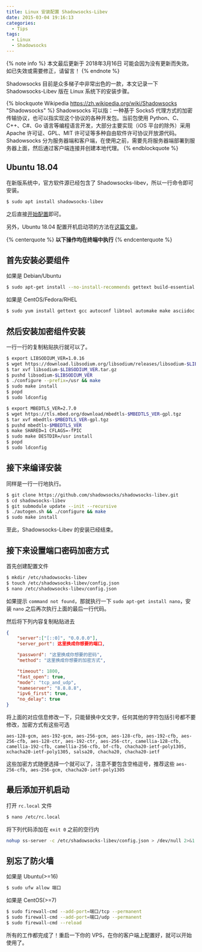```yaml
---
title: Linux 安装配置 Shadowsocks-Libev
date: 2015-03-04 19:16:13
categories:
  - Tips
tags:
  - Linux
  - Shadowsocks
---
```


{% note info %}
本文最后更新于 2018年3月16日 可能会因为没有更新而失效。如已失效或需要修正，请留言！
{% endnote %}

Shadowsocks 目前是众多梯子中非常出色的一款，本文记录一下 Shadowsocks-Libev 版在 Linux 系统下的安装步骤。

{% blockquote Wikipedia https://zh.wikipedia.org/wiki/Shadowsocks "Shadowsocks" %}
Shadowsocks 可以指：一种基于 Socks5 代理方式的加密传输协议，也可以指实现这个协议的各种开发包。当前包使用 Python、C、C++、C#、Go 语言等编程语言开发，大部分主要实现（iOS 平台的除外）采用 Apache 许可证、GPL、MIT 许可证等多种自由软件许可协议开放源代码。Shadowsocks 分为服务器端和客户端，在使用之前，需要先将服务器端部署到服务器上面，然后通过客户端连接并创建本地代理。
{% endblockquote %}<!--more-->

## Ubuntu 18.04

在新版系统中，官方软件源已经包含了 Shadowsocks-libev，所以一行命令即可安装。
``` bash
$ sudo apt install shadowsocks-libev
```
之后直接[开始配置](#接下来设置端口密码加密方式)即可。

另外，Ubuntu 18.04 配置开机启动项的方法在[这篇文章](/Ubuntu-18-Startup.html)。

{% centerquote %}
**以下操作均在终端中执行**
{% endcenterquote %}

## 首先安装必要组件

如果是 Debian/Ubuntu
``` bash
$ sudo apt-get install --no-install-recommends gettext build-essential autoconf libtool libpcre3-dev asciidoc xmlto libev-dev libc-ares-dev automake
```

如果是 CentOS/Fedora/RHEL
``` bash
$ sudo yum install gettext gcc autoconf libtool automake make asciidoc xmlto c-ares-devel libev-devel
```

## 然后安装加密组件安装

一行一行的复制粘贴执行就可以了。
``` bash
$ export LIBSODIUM_VER=1.0.16
$ wget https://download.libsodium.org/libsodium/releases/libsodium-$LIBSODIUM_VER.tar.gz
$ tar xvf libsodium-$LIBSODIUM_VER.tar.gz
$ pushd libsodium-$LIBSODIUM_VER
$ ./configure --prefix=/usr && make
$ sudo make install
$ popd
$ sudo ldconfig

$ export MBEDTLS_VER=2.7.0
$ wget https://tls.mbed.org/download/mbedtls-$MBEDTLS_VER-gpl.tgz
$ tar xvf mbedtls-$MBEDTLS_VER-gpl.tgz
$ pushd mbedtls-$MBEDTLS_VER
$ make SHARED=1 CFLAGS=-fPIC
$ sudo make DESTDIR=/usr install
$ popd
$ sudo ldconfig
```

## 接下来编译安装

同样是一行一行地执行。
``` bash
$ git clone https://github.com/shadowsocks/shadowsocks-libev.git
$ cd shadowsocks-libev
$ git submodule update --init --recursive
$ ./autogen.sh && ./configure && make
$ sudo make install
```

至此，Shadowsocks-Libev 的安装已经结束。

## 接下来设置端口密码加密方式

首先创建配置文件
``` bash
$ mkdir /etc/shadowsocks-libev
$ touch /etc/shadowsocks-libev/config.json
$ nano /etc/shadowsocks-libev/config.json
```

如果提示 `command not found`，那就执行一下 `sudo apt-get install nano`，安装 `nano` 之后再次执行上面的最后一行代码。

然后将下列内容复制粘贴进去
``` json
{
    "server":["[::0]", "0.0.0.0"],
    "server_port": 这里换成你想要的端口,

    "password": "这里换成你想要的密码",
    "method": "这里换成你想要的加密方式",

    "timeout": 1800,
    "fast_open": true,
    "mode": "tcp_and_udp",
    "nameserver": "8.8.8.8",
    "ipv6_first": true,
    "no_delay": true
}
```

将上面的对应信息修改一下，只能替换中文文字，任何其他的字符包括引号都不要修改，加密方式有这些可选
```
aes-128-gcm, aes-192-gcm, aes-256-gcm, aes-128-cfb, aes-192-cfb, aes-256-cfb, aes-128-ctr, aes-192-ctr, aes-256-ctr, camellia-128-cfb, camellia-192-cfb, camellia-256-cfb, bf-cfb, chacha20-ietf-poly1305, xchacha20-ietf-poly1305, salsa20, chacha20, chacha20-ietf
```

这些加密方式随便选择一个就可以了，注意不要包含空格逗号，推荐这些 `aes-256-cfb, aes-256-gcm, chacha20-ietf-poly1305`

## 最后添加开机启动

打开 `rc.local` 文件
``` bash
$ nano /etc/rc.local
```

将下列代码添加在 `exit 0` 之前的空行内
``` bash
nohup ss-server -c /etc/shadowsocks-libev/config.json > /dev/null 2>&1 &
```

## 别忘了防火墙

如果是 Ubuntu(>=16)
``` bash
$ sudo ufw allow 端口
```

如果是 CentOS(>=7)
``` bash
$ sudo firewall-cmd --add-port=端口/tcp --permanent
$ sudo firewall-cmd --add-port=端口/udp --permanent
$ sudo firewall-cmd --reload
```

所有的工作都完成了！重启一下你的 VPS，在你的客户端上配置好，就可以开始使用了。
